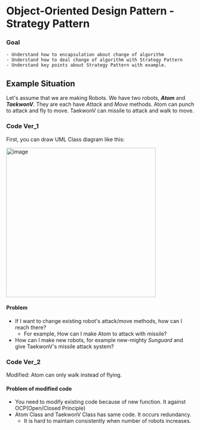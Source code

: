 # Object-Oriented Design Pattern - Strategy Pattern
### Goal
    - Understand how to encapsulation about change of algorithm
    - Understand how to deal change of algorithm with Strategy Pattern
    - Understand key points about Strategy Pattern with example.

## Example Situation
Let's assume that we are making Robots. We have two robots, ***Atom*** and ***TaekwonV***.
They are each have *Attack* and *Move* methods.
Atom can punch to attack and fly to move.
TaekwonV can missile to attack and walk to move.

### Code Ver_1
First, you can draw UML Class diagram like this:

<img width="400" alt="image" src="https://github.com/wnghks7787/OODP_StrategyPattern/assets/74361097/38059049-002e-4e1c-876e-229f2665393e">

#### Problem
- If I want to change existing robot's attack/move methods, how can I reach there?
  - For example, How can I make Atom to attack with missile?
- How can I make new robots, for example new-mighty *Sunguard* and give TaekwonV's missile attack system?

### Code Ver_2
Modified: Atom can only walk instead of flying.

#### Problem of modified code
- You need to modify existing code because of new function. It against OCP(Open/Closed Principle)
- Atom Class and TaekwonV Class has same code. It occurs redundancy.
  - It is hard to maintain consistently when number of robots increases.